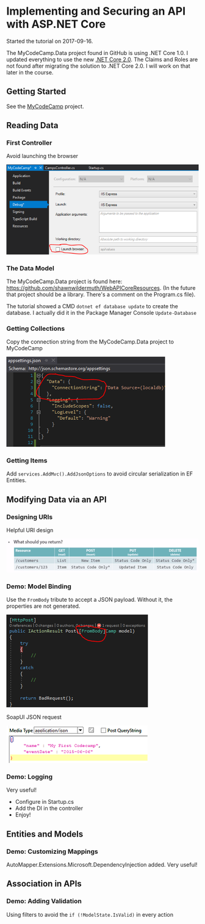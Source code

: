 # Implementing and Securing an API with ASP.NET Core
Started the tutorial on 2017-09-16.

The MyCodeCamp.Data project found in GitHub is using .NET Core 1.0. I updated everything to use the new [.NET Core 2.0](https://blogs.msdn.microsoft.com/dotnet/2017/08/14/announcing-net-core-2-0/).
The Claims and Roles are not found after migrating the solution to .NET Core 2.0. I will work on that later in the course.

## Getting Started
See the [MyCodeCamp](MyCodeCamp) project.

## Reading Data

### First Controller
Avoid launching the browser

![Avoid launching the browser](Images/201709160916-Avoid_Launching_The_Browser.png)

### The Data Model

The MyCodeCamp.Data project is found here: https://github.com/shawnwildermuth/WebAPICoreResources. (In the future that project should be a library. There's a comment on the Program.cs file).

The tutorial showed a CMD `dotnet ef database update` to create the database. I actually did it in the Package Manager Console `Update-Database`

### Getting Collections

Copy the connection string from the MyCodeCamp.Data project to MyCodeCamp

![Copy the connection string](Images/201709161023-Copy_The_Connection_String.png)

### Getting Items

Add `services.AddMvc().AddJsonOptions` to avoid circular serialization in EF Entities.

## Modifying Data via an API

### Designing URIs
Helpful URI design

![URI Design](Images/201709161546-URI_Design.png)

### Demo: Model Binding
Use the `FromBody` tribute to accept a JSON payload. Without it, the properties are not generated.

![FromBody](Images/201709161556-From_Body_Attribute.png)

SoapUI JSON request

![JSON Payload](Images/201709161557-JSON_Payload.png)

### Demo: Logging

Very useful!

- Configure in Startup.cs
- Add the DI in the controller
- Enjoy!

## Entities and Models

### Demo: Customizing Mappings

AutoMapper.Extensions.Microsoft.DependencyInjection added. Very useful!

## Association in APIs

### Demo: Adding Validation

Using filters to avoid the `if (!ModelState.IsValid)` in every action

